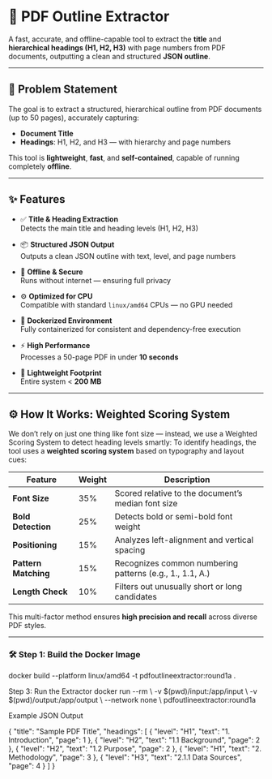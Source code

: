 # 📄 PDF Outline Extractor

A fast, accurate, and offline-capable tool to extract the **title** and **hierarchical headings (H1, H2, H3)** with page numbers from PDF documents, outputting a clean and structured **JSON outline**.

---

## 🎯 Problem Statement

The goal is to extract a structured, hierarchical outline from PDF documents (up to 50 pages), accurately capturing:

- **Document Title**
- **Headings**: H1, H2, and H3 — with hierarchy and page numbers

This tool is **lightweight**, **fast**, and **self-contained**, capable of running completely **offline**.

---

## ✨ Features

- ✅ **Title & Heading Extraction**  
  Detects the main title and heading levels (H1, H2, H3)

- 📦 **Structured JSON Output**  
  Outputs a clean JSON outline with text, level, and page numbers

- 🔐 **Offline & Secure**  
  Runs without internet — ensuring full privacy

- ⚙️ **Optimized for CPU**  
  Compatible with standard `linux/amd64` CPUs — no GPU needed

- 🐳 **Dockerized Environment**  
  Fully containerized for consistent and dependency-free execution

- ⚡ **High Performance**  
  Processes a 50-page PDF in under **10 seconds**

- 🧊 **Lightweight Footprint**  
  Entire system < **200 MB**

---

## ⚙️ How It Works: Weighted Scoring System
We don’t rely on just one thing like font size — instead, we use a Weighted Scoring System to detect heading levels smartly:
To identify headings, the tool uses a **weighted scoring system** based on typography and layout cues:

| Feature            | Weight | Description                                                  |
|--------------------|--------|--------------------------------------------------------------|
| **Font Size**      | 35%    | Scored relative to the document’s median font size          |
| **Bold Detection** | 25%    | Detects bold or semi-bold font weight                       |
| **Positioning**    | 15%    | Analyzes left-alignment and vertical spacing                |
| **Pattern Matching** | 15%  | Recognizes common numbering patterns (e.g., 1., 1.1, A.)     |
| **Length Check**   | 10%    | Filters out unusually short or long candidates              |

This multi-factor method ensures **high precision and recall** across diverse PDF styles.

---


### 🛠️ Step 1: Build the Docker Image


docker build --platform linux/amd64 -t pdfoutlineextractor:round1a .


Step 3: Run the Extractor
docker run --rm \ -v $(pwd)/input:/app/input \ -v $(pwd)/output:/app/output \ --network none \ pdfoutlineextractor:round1a

Example JSON Output

{
  "title": "Sample PDF Title",
  "headings": [
    { "level": "H1", "text": "1. Introduction", "page": 1 },
    { "level": "H2", "text": "1.1 Background", "page": 2 },
    { "level": "H2", "text": "1.2 Purpose", "page": 2 },
    { "level": "H1", "text": "2. Methodology", "page": 3 },
    { "level": "H3", "text": "2.1.1 Data Sources", "page": 4 }
  ]
}




